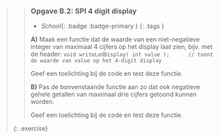 >> ### Opgave B.2: SPI 4 digit display
>>
>> - *School*{: .badge .badge-primary }
>>{: .tags }
>>
>> **A)** 
>> Maak een functie dat de waarde van een niet-negatieve integer van maximaal 4 cijfers op het display laat zien, bijv. met de header:
>> `void writeLedDisplay( int value );		// toont de waarde van value op het 4-digit display`
>>
>> Geef een toelichting bij de code en test deze functie.
>>
>> **B)** 
>> Pas de bonvenstaande functie aan zo dat ook negatieve gehele getallen van maximaal drie cijfers getoond kunnen worden.
>>
>> Geef een toelichting bij de code en test deze functie.
>>
>{: .exercise}